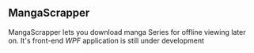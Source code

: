 ## MangaScrapper

MangaScrapper lets you download manga Series for offline viewing later on. It's front-end *WPF* application is still under development
